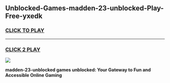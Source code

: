 
## Unblocked-Games-madden-23-unblocked-Play-Free-yxedk
<h3>
<a href="https://premium76.site?title=madden-23-unblocked&ref=10A">CLICK TO PLAY</a></h3>
<hr>

<h3>
<a href="https://premium76.site?title=madden-23-unblocked&ref=10A">CLICK 2 PLAY</a>
  
</h3>

<a href="https://premium76.site?title=madden-23-unblocked&ref=10A"><img src="https://clearcache.store/games.png"></a>


**madden-23-unblocked games unblocked: Your Gateway to Fun and Accessible Online Gaming**
